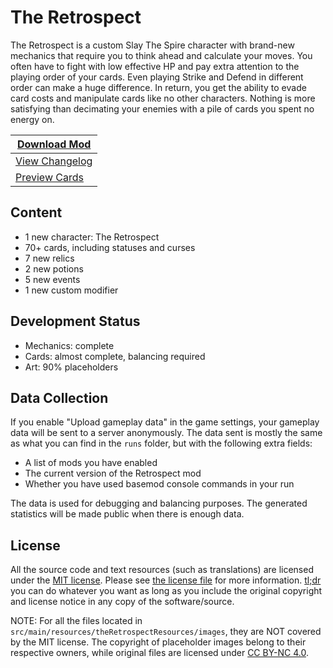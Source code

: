 # The Retrospect

The Retrospect is a custom Slay The Spire character with brand-new mechanics that require you to think ahead and
calculate your moves. You often have to fight with low effective HP and pay extra attention to the playing order of
your cards. Even playing Strike and Defend in different order can make a huge difference. In return, you get the ability
to evade card costs and manipulate cards like no other characters. Nothing is more satisfying than decimating your
enemies with a pile of cards you spent no energy on.

| **[Download Mod](https://github.com/hlysine/RetrospectMod/releases/latest/)** |
|-------------------------------------------------------------------------------|
| [View Changelog](CHANGELOG.md)                                                |
| [Preview Cards](https://retrospect.vercel.app/cards)                          |

## Content

- 1 new character: The Retrospect
- 70+ cards, including statuses and curses
- 7 new relics
- 2 new potions
- 5 new events
- 1 new custom modifier

## Development Status

- Mechanics: complete
- Cards: almost complete, balancing required
- Art: 90% placeholders

## Data Collection

If you enable "Upload gameplay data" in the game settings, your gameplay data will be sent to a server anonymously. The
data sent is mostly the same as what you can find in the `runs` folder, but with the following extra fields:

- A list of mods you have enabled
- The current version of the Retrospect mod
- Whether you have used basemod console commands in your run

The data is used for debugging and balancing purposes. The generated statistics will be made public when there is enough
data.

## License

All the source code and text resources (such as translations) are licensed under
the [MIT license](https://opensource.org/licenses/MIT). Please see [the license file](LICENSE) for more
information. [tl;dr](https://tldrlegal.com/license/mit-license) you can do whatever you want as long as you include the
original copyright and license notice in any copy of the software/source.

NOTE: For all the files located in `src/main/resources/theRetrospectResources/images`, they are NOT covered by the MIT
license. The copyright of placeholder images belong to their respective owners, while original files are licensed
under [CC BY-NC 4.0](https://creativecommons.org/licenses/by-nc/4.0/).
